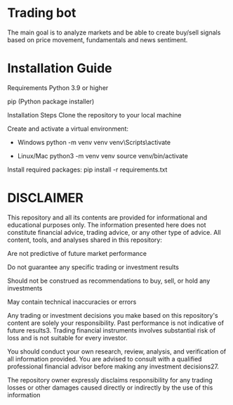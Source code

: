 # Trading bot

The main goal is to analyze markets and be able to create buy/sell signals based on price movement, fundamentals and news sentiment.

# Installation Guide
Requirements
Python 3.9 or higher

pip (Python package installer)

Installation Steps
Clone the repository to your local machine

Create and activate a virtual environment:
* Windows
python -m venv venv
venv\Scripts\activate

* Linux/Mac
python3 -m venv venv
source venv/bin/activate

Install required packages:
pip install -r requirements.txt


# DISCLAIMER
This repository and all its contents are provided for informational and educational purposes only. The information presented here does not constitute financial advice, trading advice, or any other type of advice. All content, tools, and analyses shared in this repository:

Are not predictive of future market performance

Do not guarantee any specific trading or investment results

Should not be construed as recommendations to buy, sell, or hold any investments

May contain technical inaccuracies or errors

Any trading or investment decisions you make based on this repository's content are solely your responsibility. Past performance is not indicative of future results3. Trading financial instruments involves substantial risk of loss and is not suitable for every investor.

You should conduct your own research, review, analysis, and verification of all information provided. You are advised to consult with a qualified professional financial advisor before making any investment decisions27.

The repository owner expressly disclaims responsibility for any trading losses or other damages caused directly or indirectly by the use of this information

